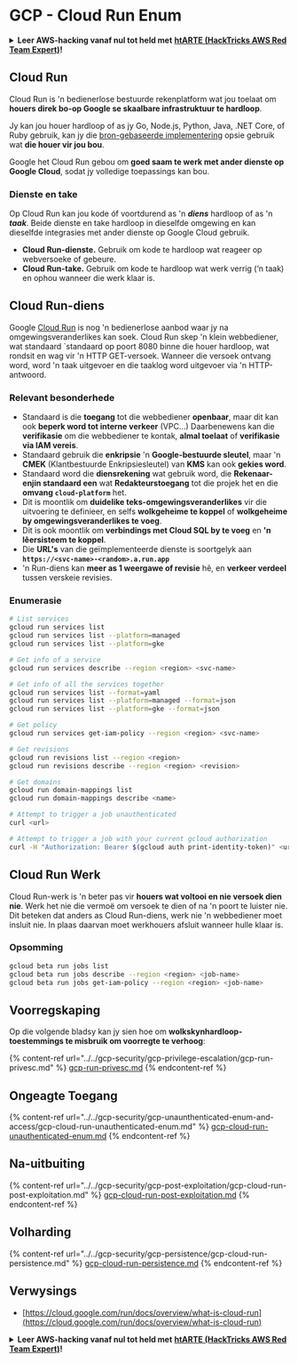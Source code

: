 # GCP - Cloud Run Enum

<details>

<summary><strong>Leer AWS-hacking vanaf nul tot held met</strong> <a href="https://training.hacktricks.xyz/courses/arte"><strong>htARTE (HackTricks AWS Red Team Expert)</strong></a><strong>!</strong></summary>

Ander maniere om HackTricks te ondersteun:

* As jy wil sien dat jou **maatskappy geadverteer word in HackTricks** of **HackTricks aflaai in PDF-formaat** Kontroleer die [**INSKRYWINGSPLANNE**](https://github.com/sponsors/carlospolop)!
* Kry die [**amptelike PEASS & HackTricks swag**](https://peass.creator-spring.com)
* Ontdek [**Die PEASS Familie**](https://opensea.io/collection/the-peass-family), ons versameling eksklusiewe [**NFTs**](https://opensea.io/collection/the-peass-family)
* **Sluit aan by die** 💬 [**Discord-groep**](https://discord.gg/hRep4RUj7f) of die [**telegram-groep**](https://t.me/peass) of **volg** ons op **Twitter** 🐦 [**@hacktricks_live**](https://twitter.com/hacktricks_live)**.**
* **Deel jou haktruuks deur PR's in te dien by die** [**HackTricks**](https://github.com/carlospolop/hacktricks) en [**HackTricks Cloud**](https://github.com/carlospolop/hacktricks-cloud) github-opslag.

</details>

## Cloud Run <a href="#reviewing-cloud-run-configurations" id="reviewing-cloud-run-configurations"></a>

Cloud Run is 'n bedienerlose bestuurde rekenplatform wat jou toelaat om **houers direk bo-op Google se skaalbare infrastruktuur te hardloop**.

Jy kan jou houer hardloop of as jy Go, Node.js, Python, Java, .NET Core, of Ruby gebruik, kan jy die [bron-gebaseerde implementering](https://cloud.google.com/run/docs/deploying-source-code) opsie gebruik wat **die houer vir jou bou**.

Google het Cloud Run gebou om **goed saam te werk met ander dienste op Google Cloud**, sodat jy volledige toepassings kan bou.

### Dienste en take <a href="#services-and-jobs" id="services-and-jobs"></a>

Op Cloud Run kan jou kode óf voortdurend as 'n _**diens**_ hardloop of as 'n _**taak**_. Beide dienste en take hardloop in dieselfde omgewing en kan dieselfde integrasies met ander dienste op Google Cloud gebruik.

* **Cloud Run-dienste.** Gebruik om kode te hardloop wat reageer op webversoeke of gebeure.
* **Cloud Run-take.** Gebruik om kode te hardloop wat werk verrig (‘n taak) en ophou wanneer die werk klaar is.

## Cloud Run-diens

Google [Cloud Run](https://cloud.google.com/run) is nog 'n bedienerlose aanbod waar jy na omgewingsveranderlikes kan soek. Cloud Run skep 'n klein webbediener, wat standaard `standaard op poort 8080 binne die houer hardloop, wat rondsit en wag vir 'n HTTP GET-versoek. Wanneer die versoek ontvang word, word 'n taak uitgevoer en die taaklog word uitgevoer via 'n HTTP-antwoord.

### Relevant besonderhede

* Standaard is die **toegang** tot die webbediener **openbaar**, maar dit kan ook **beperk word tot interne verkeer** (VPC...)
Daarbenewens kan die **verifikasie** om die webbediener te kontak, **almal toelaat** of **verifikasie via IAM vereis**.
* Standaard gebruik die **enkripsie** 'n **Google-bestuurde sleutel**, maar 'n **CMEK** (Klantbestuurde Enkripsiesleutel) van **KMS** kan ook **gekies word**.
* Standaard word die **diensrekening** wat gebruik word, die **Rekenaar-enjin standaard een** wat **Redakteurstoegang** tot die projek het en die **omvang `cloud-platform`** het.
* Dit is moontlik om **duidelike teks-omgewingsveranderlikes** vir die uitvoering te definieer, en selfs **wolkgeheime te koppel** of **wolkgeheime by omgewingsveranderlikes te voeg**.
* Dit is ook moontlik om **verbindings met Cloud SQL by te voeg** en **'n lêersisteem te koppel**.
* Die **URL's** van die geïmplementeerde dienste is soortgelyk aan **`https://<svc-name>-<random>.a.run.app`**
* 'n Run-diens kan **meer as 1 weergawe of revisie** hê, en **verkeer verdeel** tussen verskeie revisies.

### Enumerasie
```bash
# List services
gcloud run services list
gcloud run services list --platform=managed
gcloud run services list --platform=gke

# Get info of a service
gcloud run services describe --region <region> <svc-name>

# Get info of all the services together
gcloud run services list --format=yaml
gcloud run services list --platform=managed --format=json
gcloud run services list --platform=gke --format=json

# Get policy
gcloud run services get-iam-policy --region <region> <svc-name>

# Get revisions
gcloud run revisions list --region <region>
gcloud run revisions describe --region <region> <revision>

# Get domains
gcloud run domain-mappings list
gcloud run domain-mappings describe <name>

# Attempt to trigger a job unauthenticated
curl <url>

# Attempt to trigger a job with your current gcloud authorization
curl -H "Authorization: Bearer $(gcloud auth print-identity-token)" <url>
```
## Cloud Run Werk

Cloud Run-werk is 'n beter pas vir **houers wat voltooi en nie versoek dien nie**. Werk het nie die vermoë om versoek te dien of na 'n poort te luister nie. Dit beteken dat anders as Cloud Run-diens, werk nie 'n webbediener moet insluit nie. In plaas daarvan moet werkhouers afsluit wanneer hulle klaar is.

### Opsomming
```bash
gcloud beta run jobs list
gcloud beta run jobs describe --region <region> <job-name>
gcloud beta run jobs get-iam-policy --region <region> <job-name>
```
## Voorregskaping

Op die volgende bladsy kan jy sien hoe om **wolkskynhardloop-toestemmings te misbruik om voorregte te verhoog**:

{% content-ref url="../../gcp-security/gcp-privilege-escalation/gcp-run-privesc.md" %}
[gcp-run-privesc.md](../../gcp-security/gcp-privilege-escalation/gcp-run-privesc.md)
{% endcontent-ref %}

## Ongeagte Toegang

{% content-ref url="../../gcp-security/gcp-unaunthenticated-enum-and-access/gcp-cloud-run-unauthenticated-enum.md" %}
[gcp-cloud-run-unauthenticated-enum.md](../../gcp-security/gcp-unaunthenticated-enum-and-access/gcp-cloud-run-unauthenticated-enum.md)
{% endcontent-ref %}

## Na-uitbuiting

{% content-ref url="../../gcp-security/gcp-post-exploitation/gcp-cloud-run-post-exploitation.md" %}
[gcp-cloud-run-post-exploitation.md](../../gcp-security/gcp-post-exploitation/gcp-cloud-run-post-exploitation.md)
{% endcontent-ref %}

## Volharding

{% content-ref url="../../gcp-security/gcp-persistence/gcp-cloud-run-persistence.md" %}
[gcp-cloud-run-persistence.md](../../gcp-security/gcp-persistence/gcp-cloud-run-persistence.md)
{% endcontent-ref %}

## Verwysings

* [https://cloud.google.com/run/docs/overview/what-is-cloud-run](https://cloud.google.com/run/docs/overview/what-is-cloud-run)

<details>

<summary><strong>Leer AWS-hacking vanaf nul tot held met</strong> <a href="https://training.hacktricks.xyz/courses/arte"><strong>htARTE (HackTricks AWS Red Team Expert)</strong></a><strong>!</strong></summary>

Ander maniere om HackTricks te ondersteun:

* As jy wil sien dat jou **maatskappy geadverteer word in HackTricks** of **HackTricks aflaai in PDF-formaat** Kontroleer die [**INSKRYWINGSPLANNE**](https://github.com/sponsors/carlospolop)!
* Kry die [**amptelike PEASS & HackTricks swag**](https://peass.creator-spring.com)
* Ontdek [**Die PEASS-familie**](https://opensea.io/collection/the-peass-family), ons versameling eksklusiewe [**NFT's**](https://opensea.io/collection/the-peass-family)
* **Sluit aan by die** 💬 [**Discord-groep**](https://discord.gg/hRep4RUj7f) of die [**telegram-groep**](https://t.me/peass) of **volg** ons op **Twitter** 🐦 [**@hacktricks_live**](https://twitter.com/hacktricks_live)**.**
* **Deel jou haktruuks deur PR's in te dien by die** [**HackTricks**](https://github.com/carlospolop/hacktricks) en [**HackTricks Cloud**](https://github.com/carlospolop/hacktricks-cloud) github-opslag.

</details>

